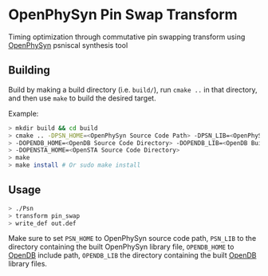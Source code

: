 # OpenPhySyn Pin Swap Transform

Timing optimization through commutative pin swapping transform using [OpenPhySyn](https://github.com/The-OpenROAD-Project/OpenPhySyn) psniscal synthesis tool

## Building

Build by making a build directory (i.e. `build/`), run `cmake ..` in that directory, and then use `make` to build the desired target.

Example:

```bash
> mkdir build && cd build
> cmake .. -DPSN_HOME=<OpenPhySyn Source Code Path> -DPSN_LIB=<OpenPhySyn Built Library Directory> \
> -DOPENDB_HOME=<OpenDB Source Code Directory> -DOPENDB_LIB=<OpenDB Built Library Directory> \
> -DOPENSTA_HOME=<OpenSTA Source Code Directory>
> make
> make install # Or sudo make install
```

## Usage

```bash
> ./Psn
> transform pin_swap
> write_def out.def
```

Make sure to set `PSN_HOME` to OpenPhySyn source code path, `PSN_LIB` to the directory containing the built OpenPhySyn library file, `OPENDB_HOME` to [OpenDB](https://github.com/The-OpenROAD-Project/OpenDB) include path, `OPENDB_LIB` the directory containing the built [OpenDB](https://github.com/The-OpenROAD-Project/OpenDB) library files.
